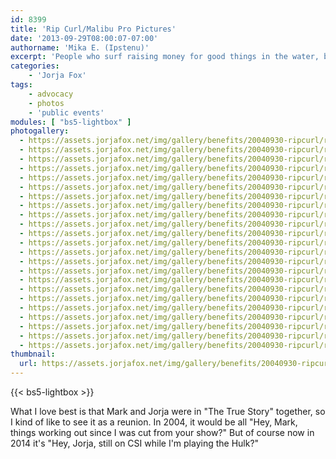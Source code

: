 ```yaml
---
id: 8399
title: 'Rip Curl/Malibu Pro Pictures'
date: '2013-09-29T08:00:07-07:00'
authorname: 'Mika E. (Ipstenu)'
excerpt: 'People who surf raising money for good things in the water, back in 2004.'
categories:
    - 'Jorja Fox'
tags:
    - advocacy
    - photos
    - 'public events'
modules: [ "bs5-lightbox" ]
photogallery:
  - https://assets.jorjafox.net/img/gallery/benefits/20040930-ripcurl/ripcurl2004_001.jpg
  - https://assets.jorjafox.net/img/gallery/benefits/20040930-ripcurl/ripcurl2004_002.jpg
  - https://assets.jorjafox.net/img/gallery/benefits/20040930-ripcurl/ripcurl2004_003.jpg
  - https://assets.jorjafox.net/img/gallery/benefits/20040930-ripcurl/ripcurl2004_004.jpg
  - https://assets.jorjafox.net/img/gallery/benefits/20040930-ripcurl/ripcurl2004_005.jpg
  - https://assets.jorjafox.net/img/gallery/benefits/20040930-ripcurl/ripcurl2004_006.jpg
  - https://assets.jorjafox.net/img/gallery/benefits/20040930-ripcurl/ripcurl2004_007.jpg
  - https://assets.jorjafox.net/img/gallery/benefits/20040930-ripcurl/ripcurl2004_008.jpg
  - https://assets.jorjafox.net/img/gallery/benefits/20040930-ripcurl/ripcurl2004_009.jpg
  - https://assets.jorjafox.net/img/gallery/benefits/20040930-ripcurl/ripcurl2004_010.jpg
  - https://assets.jorjafox.net/img/gallery/benefits/20040930-ripcurl/ripcurl2004_011.jpg
  - https://assets.jorjafox.net/img/gallery/benefits/20040930-ripcurl/ripcurl2004_012.jpg
  - https://assets.jorjafox.net/img/gallery/benefits/20040930-ripcurl/ripcurl2004_013.jpg
  - https://assets.jorjafox.net/img/gallery/benefits/20040930-ripcurl/ripcurl2004_014.jpg
  - https://assets.jorjafox.net/img/gallery/benefits/20040930-ripcurl/ripcurl2004_015.jpg
  - https://assets.jorjafox.net/img/gallery/benefits/20040930-ripcurl/ripcurl2004_016.jpg
  - https://assets.jorjafox.net/img/gallery/benefits/20040930-ripcurl/ripcurl2004_017.jpg
  - https://assets.jorjafox.net/img/gallery/benefits/20040930-ripcurl/ripcurl2004_018.jpg
  - https://assets.jorjafox.net/img/gallery/benefits/20040930-ripcurl/ripcurl2004_019.jpg
  - https://assets.jorjafox.net/img/gallery/benefits/20040930-ripcurl/ripcurl2004_020.jpg
  - https://assets.jorjafox.net/img/gallery/benefits/20040930-ripcurl/ripcurl2004_021.jpg
  - https://assets.jorjafox.net/img/gallery/benefits/20040930-ripcurl/ripcurl2004_022.jpg
  - https://assets.jorjafox.net/img/gallery/benefits/20040930-ripcurl/ripcurl2004_023.jpg
thumbnail:
  url: https://assets.jorjafox.net/img/gallery/benefits/20040930-ripcurl/ripcurl2004_001.jpg
---
```


{{< bs5-lightbox >}}

What I love best is that Mark and Jorja were in "The True Story" together, so I kind of like to see it as a reunion. In 2004, it would be all "Hey, Mark, things working out since I was cut from your show?" But of course now in 2014 it's "Hey, Jorja, still on CSI while I'm playing the Hulk?"
